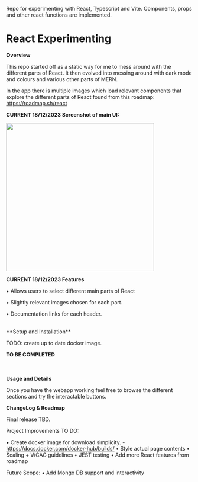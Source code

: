 Repo for experimenting with React, Typescript and Vite. Components, props and other react functions are implemented.
# React Experimenting
**Overview**

This repo started off as a static way for me to mess around with the different parts of React. It then evolved into messing around with dark mode and colours and various other parts of MERN.

In the app there is multiple images which load relevant components that explore the different parts of React found from this roadmap: https://roadmap.sh/react


**CURRENT 18/12/2023 Screenshot of main UI:**

<img src="https://github.com/LukeSutton0/react-experimenting/assets/80263461/a55757dc-c7ce-4805-b29b-6e58b9ca693f" width="400">

</br>


**CURRENT 18/12/2023 Features** 

• Allows users to select different main parts of React

• Slightly relevant images chosen for each part.

• Documentation links for each header.

</br>
**Setup and Installation**

TODO: create up to date docker image.

**TO BE COMPLETED**

</br></br>
**Usage and Details**

Once you have the webapp working feel free to browse the different sections and try the interactable buttons. 


**ChangeLog & Roadmap**

Final release TBD.

Project Improvements TO DO:

• Create docker image for download simplicity. - https://docs.docker.com/docker-hub/builds/
• Style actual page contents
• Scaling + WCAG guidelines
• JEST testing
• Add more React features from roadmap

Future Scope:
• Add Mongo DB support and interactivity
